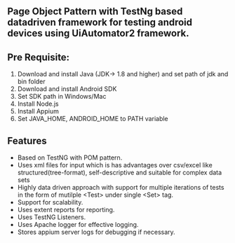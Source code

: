 ## Page Object Pattern with TestNg based datadriven framework for testing android devices using UiAutomator2 framework.

## Pre Requisite:
1. Download and install Java (JDK-> 1.8 and higher) and set path of jdk and bin folder
2. Download and install Android SDK
3. Set SDK path in Windows/Mac
4. Install Node.js
5. Install Appium
6. Set JAVA_HOME, ANDROID_HOME to PATH variable


## Features
* Based on TestNG with POM pattern.
* Uses xml files for input which is has advantages over csv/excel like structured(tree-format), self-descriptive and suitable for complex data sets
* Highly data driven approach with support for multiple iterations of tests in the form of mutilple \<Test\> under single \<Set\> tag.
* Support for scalability.
* Uses extent reports for reporting.
* Uses TestNG Listeners.
* Uses Apache logger for effective logging.
* Stores appium server logs for debugging if necessary.
